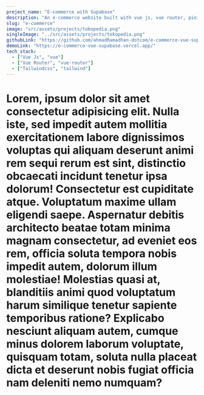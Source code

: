 ```yaml
---
project_name: "E-commerce with Supabase"
description: "An e-commerce website built with vue js, vue router, pinia, tailwindcss and supabase for backend or API"
slug: "e-commerce"
image: "src/assets/projects/tokopedia.png"
singleImage: "../src/assets/projects/tokopedia.png"
githubLink: "https://github.com/ahmadRamadhan-dotcom/e-commerce-vue-supabase"
demoLink: "https://e-commerce-vue-supabase.vercel.app/"
tech_stack:
  - ["Vue Js", "vue"]
  - ["Vue Router", "vue-router"]
  - ["Tailwindcss", "tailwind"]
---
```


# Lorem, ipsum dolor sit amet consectetur adipisicing elit. Nulla iste, sed impedit autem mollitia exercitationem labore dignissimos voluptas qui aliquam deserunt animi rem sequi rerum est sint, distinctio obcaecati incidunt tenetur ipsa dolorum! Consectetur est cupiditate atque. Voluptatum maxime ullam eligendi saepe. Aspernatur debitis architecto beatae totam minima magnam consectetur, ad eveniet eos rem, officia soluta tempora nobis impedit autem, dolorum illum molestiae! Molestias quasi at, blanditiis animi quod voluptatum harum similique tenetur sapiente temporibus ratione? Explicabo nesciunt aliquam autem, cumque minus dolorem laborum voluptate, quisquam totam, soluta nulla placeat dicta et deserunt nobis fugiat officia nam deleniti nemo numquam?

